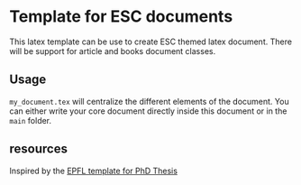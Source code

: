 # Template for ESC documents

This latex template can be use to create ESC themed latex document.
There will be support for article and books document classes.

## Usage

`my_document.tex` will centralize the different elements of the document. You can either write
your core document directly inside this document or in the `main` folder.

## resources
Inspired by the [EPFL template for PhD Thesis](https://github.com/glederrey/EPFL_thesis_template)